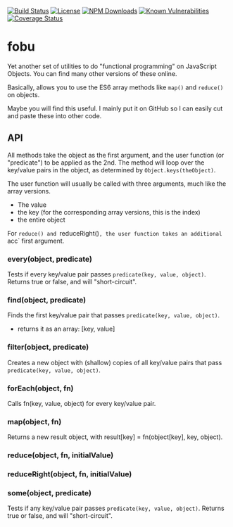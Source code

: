 [![Build Status](https://secure.travis-ci.org/MorganConrad/fobu.png)](http://travis-ci.org/MorganConrad/fobu)
[![License](http://img.shields.io/badge/license-MIT-A31F34.svg)](https://github.com/MorganConrad/fobu)
[![NPM Downloads](http://img.shields.io/npm/dm/fobu.svg)](https://www.npmjs.org/package/fobu)
[![Known Vulnerabilities](https://snyk.io/test/github/morganconrad/fobu/badge.svg)](https://snyk.io/test/github/morganconrad/fobu)
[![Coverage Status](https://coveralls.io/repos/github/MorganConrad/fobu/badge.svg)](https://coveralls.io/github/MorganConrad/fobu)

# fobu
Yet another set of utilities to do "functional programming" on JavaScript Objects.  You can find many other versions of these online.

Basically, allows you to use the ES6 array methods like `map()` and `reduce()` on objects.

Maybe you will find this useful.  I mainly put it on GitHub so I can easily cut and paste these into other code.

## API

All methods take the object as the first argument, and the user function (or "predicate") to be applied as the 2nd.
The method will loop over the key/value pairs in the object, as determined by `Object.keys(theObject)`.

The user function will usually be called with three arguments, much like the array versions.
 - The value
 - the key (for the corresponding array versions, this is the index)
 - the entire object

For `reduce() and `reduceRight()`, the user function takes an additional `acc` first argument. 

### every(object, predicate)
Tests if every key/value pair passes `predicate(key, value, object)`.  Returns true or false, and will "short-circuit".

### find(object, predicate)
Finds the first key/value pair that passes `predicate(key, value, object)`.
 - returns it as an array: [key, value]

### filter(object, predicate)
Creates a new object with (shallow) copies of all key/value pairs that pass `predicate(key, value, object)`.

### forEach(object, fn)
Calls fn(key, value, object) for every key/value pair.

### map(object, fn)
Returns a new result object, with result[key] = fn(object[key], key, object).

### reduce(object, fn, initialValue)

### reduceRight(object, fn, initialValue)

### some(object, predicate)
Tests if any key/value pair passes `predicate(key, value, object)`.  Returns true or false, and will "short-circuit".

